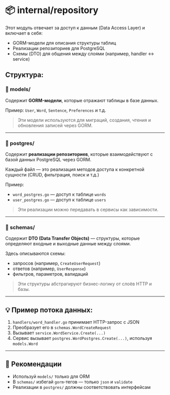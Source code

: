 # 📦 internal/repository

Этот модуль отвечает за доступ к данным (Data Access Layer) и включает в себя:

- GORM-модели для описания структуры таблиц
- Реализации репозиториев для PostgreSQL
- Схемы (DTO) для общения между слоями (например, handler ↔ service)

## Структура:

### 📁 models/

Содержит **GORM-модели**, которые отражают таблицы в базе данных.

Пример: `User`, `Word`, `Sentence`, `Preferences` и т.д.

> Эти модели используются для миграций, создания, чтения и обновления записей через GORM.

---

### 📁 postgres/

Содержит **реализации репозиториев**, которые взаимодействуют с базой данных PostgreSQL через GORM.

Каждый файл — это реализация методов доступа к конкретной сущности (CRUD, фильтрация, поиск и т.д.)

Пример:  
- `word_postgres.go` — доступ к таблице `words`
- `user_postgres.go` — доступ к таблице `users`

> Эти реализации можно передавать в сервисы как зависимости.

---

### 📁 schemas/

Содержит **DTO (Data Transfer Objects)** — структуры, которые определяют входные и выходные данные между слоями.

Здесь описываются схемы:
- запросов (например, `CreateUserRequest`)
- ответов (например, `UserResponse`)
- фильтров, параметров, валидаций

> Эти структуры абстрагируют бизнес-логику от слоёв HTTP и базы.

---

## 💡 Пример потока данных:

1. `handlers/word_handler.go` принимает HTTP-запрос с JSON
2. Преобразует его в `schemas.WordCreateRequest`
3. Вызывает `service.WordService.Create(...)`
4. Сервис вызывает `postgres.WordPostgres.Create(...)`, используя `models.Word`

---

## 🧭 Рекомендации

- Используй `models/` только для ORM
- В `schemas/` избегай `gorm`-тегов — только `json` и `validate`
- Реализации в `postgres/` должны соответствовать интерфейсам

